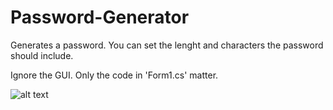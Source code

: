 # Password-Generator
Generates a password. You can set the lenght and characters the password should include.

Ignore the GUI. Only the code in 'Form1.cs' matter.

![alt text](https://i.imgur.com/V2kFpVZ.png)
